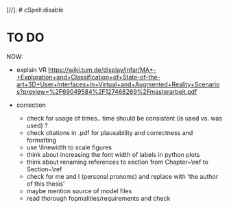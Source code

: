 [//]: # cSpell:disable

# TO DO

NOW:

- explain VR https://wiki.tum.de/display/infar/MA+-+Exploration+and+Classification+of+State-of-the-art+3D+User+Interfaces+in+Virtual+and+Augmented+Reality+Scenarios?preview=%2F69049584%2F127468269%2Fmasterarbeit.pdf

* correction

  - check for usage of times.. time should be consistent (is used vs. was used) ?
  - check citations in .pdf for plausability and correctness and formatting
  - use \linewidth to scale figures
  - think about increasing the font width of labels in python plots
  - think about renaming references to section from Chapter~\ref to Section~\ref
  - check for me and I (personal pronoms) and replace with 'the author of this thesis'
  - maybe mention source of model files
  - read thorough fopmalities/requirements and check
